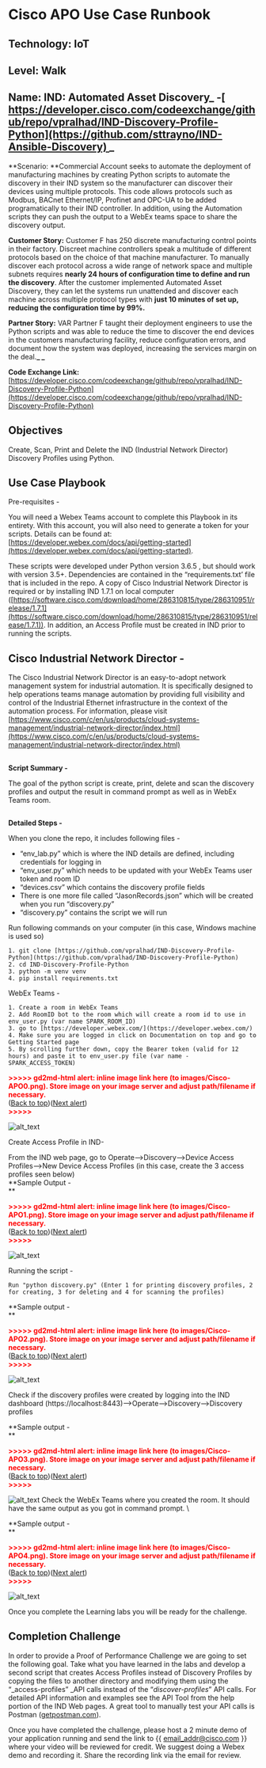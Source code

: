 # Cisco APO Use Case Runbook


## Technology: IoT


## Level: Walk


## Name: **IND: Automated Asset Discovery_ -[ https://developer.cisco.com/codeexchange/github/repo/vpralhad/IND-Discovery-Profile-Python](https://github.com/sttrayno/IND-Ansible-Discovery)<span style="text-decoration:underline;"> </span>_**

**Scenario: **Commercial Account seeks to automate the deployment of manufacturing machines by creating Python scripts to automate the discovery in their IND system so the manufacturer can discover their devices using multiple protocols. This code allows protocols such as Modbus, BACnet Ethernet/IP, Profinet and OPC-UA to be added programatically to their IND controller. In addition, using the Automation scripts they can push the output to a WebEx teams space to share the discovery output.

**Customer Story:** Customer F has 250 discrete manufacturing control points in their factory.  Discreet machine controllers speak a multitude of different protocols based on the choice of that machine manufacturer.  To manually discover each protocol across a wide range of network space and multiple subnets requires **nearly 24 hours of configuration time to define and run the discovery**. After the customer implemented Automated Asset Discovery, they can let the systems run unattended and discover each machine across multiple protocol types with **just 10 minutes of set up, reducing the configuration time by 99%.**

**Partner Story:**  VAR Partner F taught their deployment engineers to use the Python scripts and was able to reduce the time to discover the end devices in the customers manufacturing facility, reduce configuration errors, and document how the system was deployed, increasing the services margin on the deal.**_ _**

**Code Exchange Link:** [https://developer.cisco.com/codeexchange/github/repo/vpralhad/IND-Discovery-Profile-Python](https://developer.cisco.com/codeexchange/github/repo/vpralhad/IND-Discovery-Profile-Python)


## Objectives

Create, Scan, Print and Delete the IND (Industrial Network Director) Discovery Profiles using Python.


## **Use Case Playbook**

Pre-requisites -

You will need a Webex Teams account to complete this Playbook in its entirety. With this account, you will also need to generate a token for your scripts. Details can be found at: [https://developer.webex.com/docs/api/getting-started](https://developer.webex.com/docs/api/getting-started).

These scripts were developed under Python version 3.6.5 , but should work with version 3.5+. Dependencies are contained in the “requirements.txt’ file that is included in the repo. A copy of Cisco Industrial Network Director is required or by installing IND 1.7.1 on local computer ([https://software.cisco.com/download/home/286310815/type/286310951/release/1.7.1](https://software.cisco.com/download/home/286310815/type/286310951/release/1.7.1)). In addition, an Access Profile must be created in IND prior to running the scripts.


## **Cisco Industrial Network Director -**

The Cisco Industrial Network Director is an easy-to-adopt network management system for industrial automation. It is specifically designed to help operations teams manage automation by providing full visibility and control of the Industrial Ethernet infrastructure in the context of the automation process. For information, please visit [https://www.cisco.com/c/en/us/products/cloud-systems-management/industrial-network-director/index.html](https://www.cisco.com/c/en/us/products/cloud-systems-management/industrial-network-director/index.html)


## 
**Script Summary -**

The goal of the python script is create, print, delete and scan the discovery profiles and output the result in command prompt as well as in WebEx Teams room.


## 
**Detailed Steps -**

When you clone the repo, it includes following files -



*   “env_lab.py” which is where the IND details are defined, including credentials for logging in
*   “env_user.py” which needs to be updated with your WebEx Teams user token and room ID 
*   “devices.csv”  which contains the discovery profile fields
*   There is one more file called “JasonRecords.json” which will be created when you run “discovery.py”
*   “discovery.py” contains the script we will run

Run following commands on your computer (in this case, Windows machine is used so)



    1. git clone [https://github.com/vpralhad/IND-Discovery-Profile-Python](https://github.com/vpralhad/IND-Discovery-Profile-Python)
    2. cd IND-Discovery-Profile-Python
    3. python -m venv venv
    4. pip install requirements.txt

WebEx Teams -



    1. Create a room in WebEx Teams
    2. Add RoomID bot to the room which will create a room id to use in env_user.py (var name SPARK_ROOM_ID)
    3. go to [https://developer.webex.com/](https://developer.webex.com/)
    4. Make sure you are logged in click on Documentation on top and go to Getting Started page
    5. By scrolling further down, copy the Bearer token (valid for 12 hours) and paste it to env_user.py file (var name - SPARK_ACCESS_TOKEN)



<p id="gdcalert1" ><span style="color: red; font-weight: bold">>>>>>  gd2md-html alert: inline image link here (to images/Cisco-APO0.png). Store image on your image server and adjust path/filename if necessary. </span><br>(<a href="#">Back to top</a>)(<a href="#gdcalert2">Next alert</a>)<br><span style="color: red; font-weight: bold">>>>>> </span></p>


![alt_text](images/Cisco-APO0.png "image_tooltip")


Create Access Profile in IND-

From the IND web page, go to Operate-->Discovery-->Device Access Profiles-->New Device Access Profiles (in this case, create the 3 access profiles seen below) \
**Sample Output - \
**

<p id="gdcalert2" ><span style="color: red; font-weight: bold">>>>>>  gd2md-html alert: inline image link here (to images/Cisco-APO1.png). Store image on your image server and adjust path/filename if necessary. </span><br>(<a href="#">Back to top</a>)(<a href="#gdcalert3">Next alert</a>)<br><span style="color: red; font-weight: bold">>>>>> </span></p>


![alt_text](images/Cisco-APO1.png "image_tooltip")


Running the script -


    Run "python discovery.py" (Enter 1 for printing discovery profiles, 2 for creating, 3 for deleting and 4 for scanning the profiles)

**Sample output - \
**

<p id="gdcalert3" ><span style="color: red; font-weight: bold">>>>>>  gd2md-html alert: inline image link here (to images/Cisco-APO2.png). Store image on your image server and adjust path/filename if necessary. </span><br>(<a href="#">Back to top</a>)(<a href="#gdcalert4">Next alert</a>)<br><span style="color: red; font-weight: bold">>>>>> </span></p>


![alt_text](images/Cisco-APO2.png "image_tooltip")


Check if the discovery profiles were created by logging into the IND dashboard (https://localhost:8443)-->Operate-->Discovery-->Discovery profiles

**Sample output - \
**

<p id="gdcalert4" ><span style="color: red; font-weight: bold">>>>>>  gd2md-html alert: inline image link here (to images/Cisco-APO3.png). Store image on your image server and adjust path/filename if necessary. </span><br>(<a href="#">Back to top</a>)(<a href="#gdcalert5">Next alert</a>)<br><span style="color: red; font-weight: bold">>>>>> </span></p>


![alt_text](images/Cisco-APO3.png "image_tooltip")
 Check the WebEx Teams where you created the room. It should have the same output as you got in command prompt. \


**Sample output - \
**

<p id="gdcalert5" ><span style="color: red; font-weight: bold">>>>>>  gd2md-html alert: inline image link here (to images/Cisco-APO4.png). Store image on your image server and adjust path/filename if necessary. </span><br>(<a href="#">Back to top</a>)(<a href="#gdcalert6">Next alert</a>)<br><span style="color: red; font-weight: bold">>>>>> </span></p>


![alt_text](images/Cisco-APO4.png "image_tooltip")


Once you complete the Learning labs you will be ready for the challenge.


## Completion Challenge

In order to provide a Proof of Performance Challenge we are going to set the following goal. Take what you have learned in the labs and develop a second script that creates Access Profiles instead of Discovery Profiles by copying the files to another directory and modifying them using the “_access-profiles” _API calls instead of the “_discover-profiles_” API calls. For detailed API information and examples see the API Tool from the help portion of the IND Web pages. A great tool to manually test your API calls is Postman ([getpostman.com](https://www.getpostman.com/)). 

Once you have completed the challenge, please host a 2 minute demo of your application running and send the link to {{ [email_addr@cisco.com](mailto:email_addr@cisco.com) }} where your video will be reviewed for credit. We suggest doing a Webex demo and recording it. Share the recording link via the email for review.

